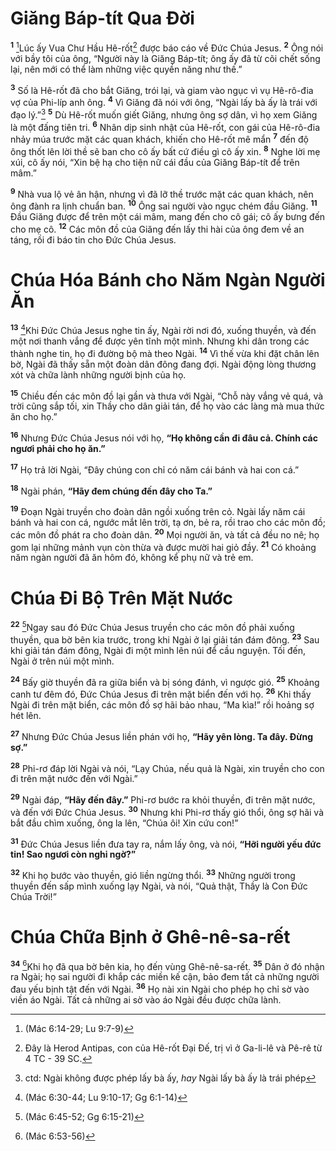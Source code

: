# Giăng Báp-tít Qua Ðời

<sup><b>1</b></sup> [^1@-a8a0c690-dd99-47ac-bfec-553e14b6cca8]Lúc ấy Vua Chư Hầu Hê-rốt[^1-a8a0c690-dd99-47ac-bfec-553e14b6cca8] được báo cáo về Ðức Chúa Jesus. <sup><b>2</b></sup> Ông nói với bầy tôi của ông, “Người này là Giăng Báp-tít; ông ấy đã từ cõi chết sống lại, nên mới có thể làm những việc quyền năng như thế.”

<sup><b>3</b></sup> Số là Hê-rốt đã cho bắt Giăng, trói lại, và giam vào ngục vì vụ Hê-rô-đia vợ của Phi-líp anh ông. <sup><b>4</b></sup> Vì Giăng đã nói với ông, “Ngài lấy bà ấy là trái với đạo lý.”[^2-a8a0c690-dd99-47ac-bfec-553e14b6cca8] <sup><b>5</b></sup> Dù Hê-rốt muốn giết Giăng, nhưng ông sợ dân, vì họ xem Giăng là một đấng tiên tri. <sup><b>6</b></sup> Nhân dịp sinh nhật của Hê-rốt, con gái của Hê-rô-đia nhảy múa trước mặt các quan khách, khiến cho Hê-rốt mê mẩn <sup><b>7</b></sup> đến độ ông thốt lên lời thề sẽ ban cho cô ấy bất cứ điều gì cô ấy xin. <sup><b>8</b></sup> Nghe lời mẹ xúi, cô ấy nói, “Xin bệ hạ cho tiện nữ cái đầu của Giăng Báp-tít để trên mâm.”

<sup><b>9</b></sup> Nhà vua lộ vẻ ân hận, nhưng vì đã lỡ thề trước mặt các quan khách, nên ông đành ra lịnh chuẩn ban. <sup><b>10</b></sup> Ông sai người vào ngục chém đầu Giăng. <sup><b>11</b></sup> Ðầu Giăng được để trên một cái mâm, mang đến cho cô gái; cô ấy bưng đến cho mẹ cô. <sup><b>12</b></sup> Các môn đồ của Giăng đến lấy thi hài của ông đem về an táng, rồi đi báo tin cho Ðức Chúa Jesus.

# Chúa Hóa Bánh cho Năm Ngàn Người Ăn

<sup><b>13</b></sup> [^2@-a8a0c690-dd99-47ac-bfec-553e14b6cca8]Khi Ðức Chúa Jesus nghe tin ấy, Ngài rời nơi đó, xuống thuyền, và đến một nơi thanh vắng để được yên tĩnh một mình. Nhưng khi dân trong các thành nghe tin, họ đi đường bộ mà theo Ngài. <sup><b>14</b></sup> Vì thế vừa khi đặt chân lên bờ, Ngài đã thấy sẵn một đoàn dân đông đang đợi. Ngài động lòng thương xót và chữa lành những người bịnh của họ.

<sup><b>15</b></sup> Chiều đến các môn đồ lại gần và thưa với Ngài, “Chỗ này vắng vẻ quá, và trời cũng sắp tối, xin Thầy cho dân giải tán, để họ vào các làng mà mua thức ăn cho họ.”

<sup><b>16</b></sup> Nhưng Ðức Chúa Jesus nói với họ, **“Họ không cần đi đâu cả. Chính các ngươi phải cho họ ăn.”**

<sup><b>17</b></sup> Họ trả lời Ngài, “Ðây chúng con chỉ có năm cái bánh và hai con cá.”

<sup><b>18</b></sup> Ngài phán, **“Hãy đem chúng đến đây cho Ta.”**

<sup><b>19</b></sup> Ðoạn Ngài truyền cho đoàn dân ngồi xuống trên cỏ. Ngài lấy năm cái bánh và hai con cá, ngước mắt lên trời, tạ ơn, bẻ ra, rồi trao cho các môn đồ; các môn đồ phát ra cho đoàn dân. <sup><b>20</b></sup> Mọi người ăn, và tất cả đều no nê; họ gom lại những mảnh vụn còn thừa và được mười hai giỏ đầy. <sup><b>21</b></sup> Có khoảng năm ngàn người đã ăn hôm đó, không kể phụ nữ và trẻ em.

# Chúa Ði Bộ Trên Mặt Nước

<sup><b>22</b></sup> [^3@-a8a0c690-dd99-47ac-bfec-553e14b6cca8]Ngay sau đó Ðức Chúa Jesus truyền cho các môn đồ phải xuống thuyền, qua bờ bên kia trước, trong khi Ngài ở lại giải tán đám đông. <sup><b>23</b></sup> Sau khi giải tán đám đông, Ngài đi một mình lên núi để cầu nguyện. Tối đến, Ngài ở trên núi một mình.

<sup><b>24</b></sup> Bấy giờ thuyền đã ra giữa biển và bị sóng đánh, vì ngược gió. <sup><b>25</b></sup> Khoảng canh tư đêm đó, Ðức Chúa Jesus đi trên mặt biển đến với họ. <sup><b>26</b></sup> Khi thấy Ngài đi trên mặt biển, các môn đồ sợ hãi bảo nhau, “Ma kìa!” rồi hoảng sợ hét lên.

<sup><b>27</b></sup> Nhưng Ðức Chúa Jesus liền phán với họ, **“Hãy yên lòng. Ta đây. Ðừng sợ.”**

<sup><b>28</b></sup> Phi-rơ đáp lời Ngài và nói, “Lạy Chúa, nếu quả là Ngài, xin truyền cho con đi trên mặt nước đến với Ngài.”

<sup><b>29</b></sup> Ngài đáp, **“Hãy đến đây.”** Phi-rơ bước ra khỏi thuyền, đi trên mặt nước, và đến với Ðức Chúa Jesus. <sup><b>30</b></sup> Nhưng khi Phi-rơ thấy gió thổi, ông sợ hãi và bắt đầu chìm xuống, ông la lên, “Chúa ôi! Xin cứu con!”

<sup><b>31</b></sup> Ðức Chúa Jesus liền đưa tay ra, nắm lấy ông, và nói, **“Hỡi người yếu đức tin! Sao ngươi còn nghi ngờ?”**

<sup><b>32</b></sup> Khi họ bước vào thuyền, gió liền ngừng thổi. <sup><b>33</b></sup> Những người trong thuyền đến sấp mình xuống lạy Ngài, và nói, “Quả thật, Thầy là Con Ðức Chúa Trời!”

# Chúa Chữa Bịnh ở Ghê-nê-sa-rết

<sup><b>34</b></sup> [^4@-a8a0c690-dd99-47ac-bfec-553e14b6cca8]Khi họ đã qua bờ bên kia, họ đến vùng Ghê-nê-sa-rết. <sup><b>35</b></sup> Dân ở đó nhận ra Ngài; họ sai người đi khắp các miền kế cận, bảo đem tất cả những người đau yếu bịnh tật đến với Ngài. <sup><b>36</b></sup> Họ nài xin Ngài cho phép họ chỉ sờ vào viền áo Ngài. Tất cả những ai sờ vào áo Ngài đều được chữa lành.

[^1-a8a0c690-dd99-47ac-bfec-553e14b6cca8]: Ðây là Herod Antipas, con của Hê-rốt Ðại Ðế, trị vì ở Ga-li-lê và Pê-rê từ 4 TC - 39 SC.

[^2-a8a0c690-dd99-47ac-bfec-553e14b6cca8]: ctd: Ngài không được phép lấy bà ấy, _hay_ Ngài lấy bà ấy là trái phép

[^1@-a8a0c690-dd99-47ac-bfec-553e14b6cca8]: (Mác 6:14-29; Lu 9:7-9)

[^2@-a8a0c690-dd99-47ac-bfec-553e14b6cca8]: (Mác 6:30-44; Lu 9:10-17; Gg 6:1-14)

[^3@-a8a0c690-dd99-47ac-bfec-553e14b6cca8]: (Mác 6:45-52; Gg 6:15-21)

[^4@-a8a0c690-dd99-47ac-bfec-553e14b6cca8]: (Mác 6:53-56)
